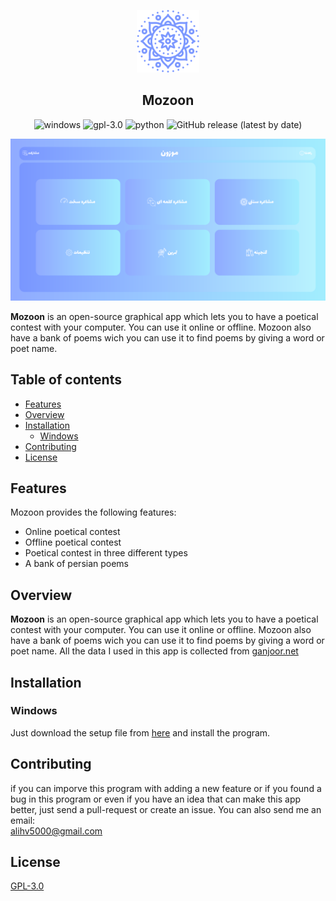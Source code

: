 <p align="center">
<img width="100" src="https://github.com/ali-hv/mozoon/blob/main/img/icons/mandala-blue.png">
<h2 align="center">Mozoon</h2>
</p>

<p align="center">
<img alt="windows" src="https://img.shields.io/badge/windows-red?style=flat&logo=windows">
<img alt="gpl-3.0" src="https://img.shields.io/badge/License-GPL%203.0-blue.svg">
<img alt="python" src="https://img.shields.io/badge/Made%20with-Python%203.8-green.svg?logo=python">
<img alt="GitHub release (latest by date)" src="https://img.shields.io/github/v/release/Ali-Hosseinverdi/AvaFarsi?color=purple">
</p>

<p align="center"><kbd><img src="https://github.com/ali-hv/mozoon/blob/main/screenshots/app.png"</kbd></p>

**Mozoon** is an open-source graphical app which lets you to have a poetical contest with your computer. You can use it online or offline. Mozoon also have a bank of poems wich you can use it to find poems
by giving a word or poet name.
## Table of contents

* [Features](#features)
* [Overview](#overview)
* [Installation](#installation)
  + [Windows](#windows)
* [Contributing](#contributing)
* [License](#license)

## Features

Mozoon provides the following features:

- Online poetical contest
- Offline poetical contest
- Poetical contest in three different types
- A bank of persian poems

## Overview

**Mozoon** is an open-source graphical app which lets you to have a poetical contest with your computer. You can use it online or offline. Mozoon also have a bank of poems wich you can use it to find poems
by giving a word or poet name.
All the data I used in this app is collected from [ganjoor.net](https://ganjoor.net)

## Installation

### Windows
Just download the setup file from [here](https://github.com/Ali-Hosseinverdi/AvaFarsi/releases/download/2.1.1/AvaFarsi-2.1.1.exe) and install the program.

## Contributing

if you can imporve this program with adding a new feature or if you found a bug in this program or even if you have an idea that can make this app better, just send a pull-request or create an issue.
You can also send me an email:<br>
[alihv5000@gmail.com](mailto:alihv5000@gmail.com)

## License

[GPL-3.0](https://github.com/Ali-Hosseinverdi/AvaFarsi/blob/main/LICENSE)
